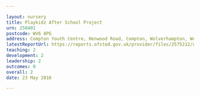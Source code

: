 ```yaml
---

layout: nursery
title: Playkidz After School Project
urn: 258401
postcode: WV6 8PG
address: Compton Youth Centre, Henwood Road, Compton, Wolverhampton, West Midlands, WV6 8PG
latestReportUrl: https://reports.ofsted.gov.uk/provider/files/2575212/urn/258401.pdf
teaching: 2
development: 2
leadership: 2
outcomes: 0
overall: 2
date: 23 May 2016

---
```

